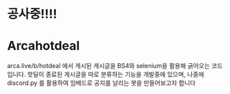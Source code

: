 ﻿# 공사중!!!!
 # Arcahotdeal
 arca.live/b/hotdeal 에서 게시된 게시글을 BS4와 selenium을 활용해 긁어오는 코드입니다. 핫딜이 종료된 게시글을 따로 분류하는 기능을 개발중에 있으며, 나중에 discord.py 를 활용하여 임베드로 공지를 날리는 봇을 만들어보고자 합니다